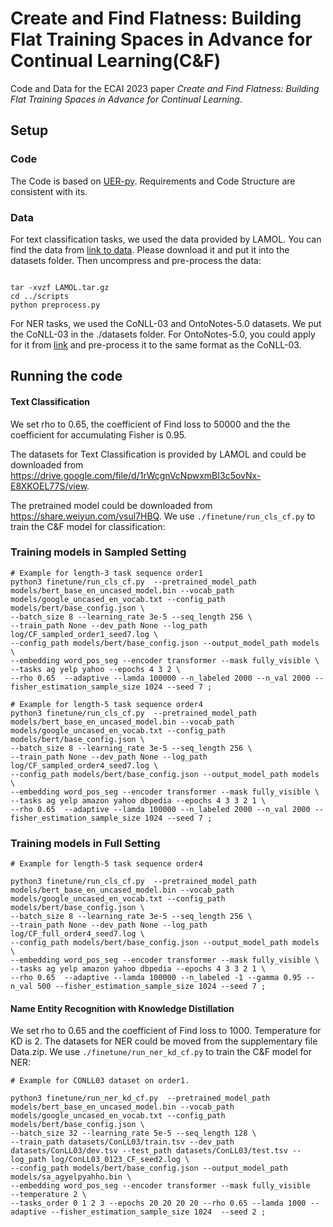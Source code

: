 # Create and Find Flatness: Building Flat Training Spaces in Advance for Continual Learning(C&F)

Code and Data for the ECAI 2023 paper *Create and Find Flatness: Building Flat Training Spaces in Advance for Continual Learning*.

## Setup

### Code
The Code is based on [UER-py](https://github.com/dbiir/UER-py/).
Requirements and Code Structure are consistent with its.


### Data

For text classification tasks, we used the data provided by LAMOL. You can find the data from [link to data](https://drive.google.com/file/d/1rWcgnVcNpwxmBI3c5ovNx-E8XKOEL77S/view). Please download it and put it into the datasets folder. Then uncompress and pre-process the data:
```

tar -xvzf LAMOL.tar.gz
cd ../scripts
python preprocess.py

```
For NER tasks, we used the CoNLL-03 and OntoNotes-5.0 datasets. We put the CoNLL-03 in the ./datasets folder. For OntoNotes-5.0, you could apply for it from [link](https://catalog.ldc.upenn.edu/LDC2013T19) and pre-process it to the same format as the CoNLL-03.


## Running the code

#### Text Classification

We set rho to 0.65, the coefficient of Find loss to 50000 and the the coefficient for accumulating Fisher is 0.95.

The datasets for Text Classification is provided by LAMOL and could be downloaded from https://drive.google.com/file/d/1rWcgnVcNpwxmBI3c5ovNx-E8XKOEL77S/view.

The pretrained model could be downloaded from https://share.weiyun.com/vsul7HBQ.
We use ```./finetune/run_cls_cf.py``` to train the C&F model for classification:

### Training models in Sampled Setting

```
# Example for length-3 task sequence order1
python3 finetune/run_cls_cf.py  --pretrained_model_path models/bert_base_en_uncased_model.bin --vocab_path models/google_uncased_en_vocab.txt --config_path models/bert/base_config.json \
--batch_size 8 --learning_rate 3e-5 --seq_length 256 \
--train_path None --dev_path None --log_path log/CF_sampled_order1_seed7.log \
--config_path models/bert/base_config.json --output_model_path models \
--embedding word_pos_seg --encoder transformer --mask fully_visible \
--tasks ag yelp yahoo --epochs 4 3 2 \
--rho 0.65  --adaptive --lamda 100000 --n_labeled 2000 --n_val 2000 --fisher_estimation_sample_size 1024 --seed 7 ;

# Example for length-5 task sequence order4
python3 finetune/run_cls_cf.py  --pretrained_model_path models/bert_base_en_uncased_model.bin --vocab_path models/google_uncased_en_vocab.txt --config_path models/bert/base_config.json \
--batch_size 8 --learning_rate 3e-5 --seq_length 256 \
--train_path None --dev_path None --log_path log/CF_sampled_order4_seed7.log \
--config_path models/bert/base_config.json --output_model_path models \
--embedding word_pos_seg --encoder transformer --mask fully_visible \
--tasks ag yelp amazon yahoo dbpedia --epochs 4 3 3 2 1 \
--rho 0.65  --adaptive --lamda 100000 --n_labeled 2000 --n_val 2000 --fisher_estimation_sample_size 1024 --seed 7 ;
```

### Training models in Full Setting

```
# Example for length-5 task sequence order4

python3 finetune/run_cls_cf.py  --pretrained_model_path models/bert_base_en_uncased_model.bin --vocab_path models/google_uncased_en_vocab.txt --config_path models/bert/base_config.json \
--batch_size 8 --learning_rate 3e-5 --seq_length 256 \
--train_path None --dev_path None --log_path log/CF_full_order4_seed7.log \
--config_path models/bert/base_config.json --output_model_path models \
--embedding word_pos_seg --encoder transformer --mask fully_visible \
--tasks ag yelp amazon yahoo dbpedia --epochs 4 3 3 2 1 \
--rho 0.65  --adaptive --lamda 100000 --n_labeled -1 --gamma 0.95 --n_val 500 --fisher_estimation_sample_size 1024 --seed 7 ;
```


#### Name Entity Recognition with Knowledge Distillation

We set rho to 0.65 and the coefficient of Find loss to 1000. Temperature for KD is 2.
The datasets for NER could be moved from the supplementary file Data.zip.
We use ```./finetune/run_ner_kd_cf.py``` to train the C&F model for NER:

```
# Example for CONLL03 dataset on order1.

python3 finetune/run_ner_kd_cf.py  --pretrained_model_path models/bert_base_en_uncased_model.bin --vocab_path models/google_uncased_en_vocab.txt --config_path models/bert/base_config.json \
--batch_size 32 --learning_rate 5e-5 --seq_length 128 \
--train_path datasets/ConLL03/train.tsv --dev_path datasets/ConLL03/dev.tsv --test_path datasets/ConLL03/test.tsv --log_path log/ConLL03_0123_CF_seed2.log \
--config_path models/bert/base_config.json --output_model_path models/sa_agyelpyahho.bin \
--embedding word_pos_seg --encoder transformer --mask fully_visible   --temperature 2 \
--tasks_order 0 1 2 3 --epochs 20 20 20 20 --rho 0.65 --lamda 1000 --adaptive --fisher_estimation_sample_size 1024  --seed 2 ;
```


